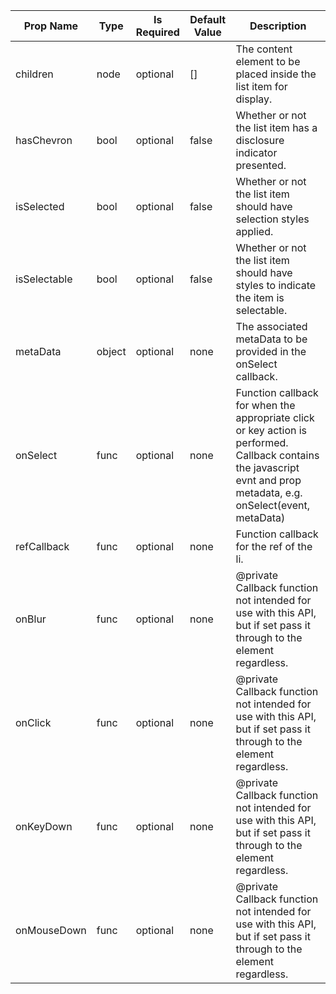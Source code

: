 <table><thead><tr><th>Prop Name</th><th>Type</th><th>Is Required</th><th>Default Value</th><th>Description</th></tr></thead><tbody><tr><td>children</td><td>node</td><td>optional</td><td>[]</td><td>The content element to be placed inside the list item for display.</td></tr><tr><td>hasChevron</td><td>bool</td><td>optional</td><td>false</td><td>Whether or not the list item has a disclosure indicator presented.</td></tr><tr><td>isSelected</td><td>bool</td><td>optional</td><td>false</td><td>Whether or not the list item should have selection styles applied.</td></tr><tr><td>isSelectable</td><td>bool</td><td>optional</td><td>false</td><td>Whether or not the list item should have styles to indicate the item is selectable.</td></tr><tr><td>metaData</td><td>object</td><td>optional</td><td>none</td><td>The associated metaData to be provided in the onSelect callback.</td></tr><tr><td>onSelect</td><td>func</td><td>optional</td><td>none</td><td>Function callback for when the appropriate click or key action is performed. Callback contains the javascript evnt and prop metadata, e.g. onSelect(event, metaData)</td></tr><tr><td>refCallback</td><td>func</td><td>optional</td><td>none</td><td>Function callback for the ref of the li.</td></tr><tr><td>onBlur</td><td>func</td><td>optional</td><td>none</td><td>@private Callback function not intended for use with this API, but if set pass it through to the element regardless.</td></tr><tr><td>onClick</td><td>func</td><td>optional</td><td>none</td><td>@private Callback function not intended for use with this API, but if set pass it through to the element regardless.</td></tr><tr><td>onKeyDown</td><td>func</td><td>optional</td><td>none</td><td>@private Callback function not intended for use with this API, but if set pass it through to the element regardless.</td></tr><tr><td>onMouseDown</td><td>func</td><td>optional</td><td>none</td><td>@private Callback function not intended for use with this API, but if set pass it through to the element regardless.</td></tr></tbody><table>